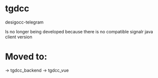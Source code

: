 # tgdcc
desigocc-telegram 

Is no longer being developed because there is no compatible signalr java client version

# Moved to:
-> tgdcc_backend
-> tgdcc_vue



